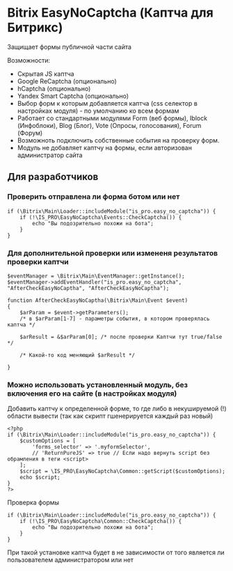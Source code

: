 # Bitrix EasyNoCaptcha (Каптча для Битрикс)

Защищает формы публичной части сайта

Возможности:
- Cкрытая JS каптча
- Google ReCaptcha (опционально)
- hCaptcha (опционально)
- Yandex Smart Captcha (опционально)
- Выбор форм к которым добавляется каптча (css селектор в настройках модуля) - по умолчанию ко всем формам
- Работает со стандартными модулями Form (веб формы), Iblock (Инфоблоки), Blog (Блог), Vote (Опросы, голосования), Forum (Форум)
- Возможноть подключить собственные события на проверку форм.
- Модуль не добавляет каптчу на формы, если авторизован администратор сайта

## Для разработчиков

### Проверить отправлена ли форма ботом или нет

	if (\Bitrix\Main\Loader::includeModule("is_pro.easy_no_captcha")) {
		if (!\IS_PRO\EasyNoCaptcha\Events::CheckCaptcha()) {
			echo "Вы подозрительно похожи на бота";
		}
	}

### Для дополнительной проверки или измененя результатов проверки каптчи

	$eventManager = \Bitrix\Main\EventManager::getInstance();
	$eventManager->addEventHandler("is_pro.easy_no_captcha", "AfterCheckEasyNoCaptha", "AfterCheckEasyNoCaptha");

	function AfterCheckEasyNoCaptha(\Bitrix\Main\Event $event)
	{
		$arParam = $event->getParameters();
		/* в $arParam[1-7] - параметры события, в котором проверялась каптча */

		$arResult = &$arParam[0]; /* после проверки Каптчи тут true/false */

		/* Какой-то код меняющий $arResult */

	}

### Можно использовать установленный модуль, без включения его на сайте (в настройках модуля)

Добавить каптчу к определенной форме, то где либо в некушируемой (!) области вывести (так как скрипт гшенерируется каждый раз новый)

	<?php
	if (\Bitrix\Main\Loader::includeModule("is_pro.easy_no_captcha")) {
		$customOptions = [
			'forms_selector' => '.myformSelector',
			// 'ReturnPureJS' => true // Если надо вернуть script без обрамления в теги <script>
		];
		$script = \IS_PRO\EasyNoCaptcha\Common::getScript($customOptions);
		echo $script;
	}
	?>


Проверка формы

	if (\Bitrix\Main\Loader::includeModule("is_pro.easy_no_captcha")) {
		if (!\IS_PRO\EasyNoCaptcha\Common::CheckCaptcha()) {
			echo "Вы подозрительно похожи на бота";
		}
	}

При такой установке каптча будет в не зависимости от того является ли пользователем администратором или нет